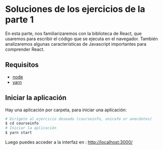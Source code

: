 # Soluciones de los ejercicios de la parte 1

En esta parte, nos familiarizaremos con la biblioteca de React, que usaremos para escribir el código que se ejecuta en el navegador. También analizaremos algunas características de Javascript importantes para comprender React.

## Requisitos
* [node](https://nodejs.org/en/download/)
* [yarn](https://classic.yarnpkg.com/en/docs/install/#debian-stable)


## Iniciar la aplicación

Hay una aplicación por carpeta, para iniciar una aplicación:

```bash
# Dirígete al ejercicio deseado (courseinfo, unicafe or anecdotes)
$ cd courseinfo
# Iniciar la aplicación
$ yarn start
```


Luego puedes acceder a la interfaz en : [http://localhost:3000/](http://localhost:3000/)
